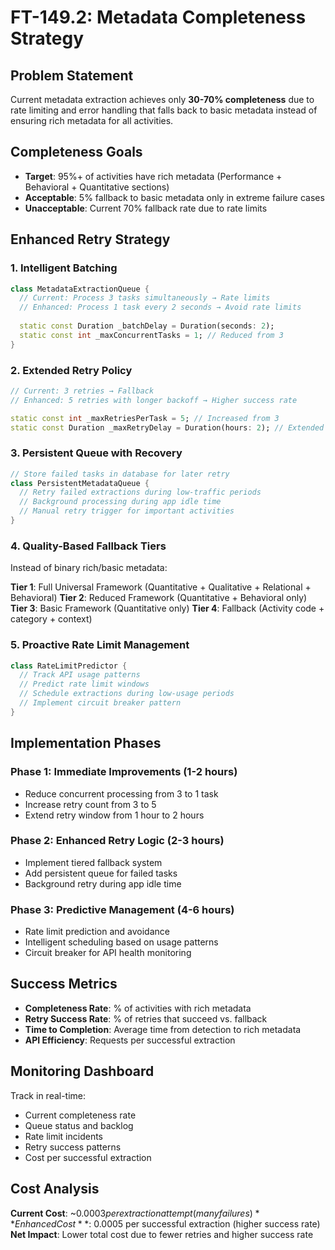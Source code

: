 # FT-149.2: Metadata Completeness Strategy

## Problem Statement

Current metadata extraction achieves only **30-70% completeness** due to rate limiting and error handling that falls back to basic metadata instead of ensuring rich metadata for all activities.

## Completeness Goals

- **Target**: 95%+ of activities have rich metadata (Performance + Behavioral + Quantitative sections)
- **Acceptable**: 5% fallback to basic metadata only in extreme failure cases
- **Unacceptable**: Current 70% fallback rate due to rate limits

## Enhanced Retry Strategy

### 1. Intelligent Batching
```dart
class MetadataExtractionQueue {
  // Current: Process 3 tasks simultaneously → Rate limits
  // Enhanced: Process 1 task every 2 seconds → Avoid rate limits
  
  static const Duration _batchDelay = Duration(seconds: 2);
  static const int _maxConcurrentTasks = 1; // Reduced from 3
}
```

### 2. Extended Retry Policy
```dart
// Current: 3 retries → Fallback
// Enhanced: 5 retries with longer backoff → Higher success rate

static const int _maxRetriesPerTask = 5; // Increased from 3
static const Duration _maxRetryDelay = Duration(hours: 2); // Extended window
```

### 3. Persistent Queue with Recovery
```dart
// Store failed tasks in database for later retry
class PersistentMetadataQueue {
  // Retry failed extractions during low-traffic periods
  // Background processing during app idle time
  // Manual retry trigger for important activities
}
```

### 4. Quality-Based Fallback Tiers

Instead of binary rich/basic metadata:

**Tier 1**: Full Universal Framework (Quantitative + Qualitative + Relational + Behavioral)
**Tier 2**: Reduced Framework (Quantitative + Behavioral only)  
**Tier 3**: Basic Framework (Quantitative only)
**Tier 4**: Fallback (Activity code + category + context)

### 5. Proactive Rate Limit Management

```dart
class RateLimitPredictor {
  // Track API usage patterns
  // Predict rate limit windows
  // Schedule extractions during low-usage periods
  // Implement circuit breaker pattern
}
```

## Implementation Phases

### Phase 1: Immediate Improvements (1-2 hours)
- Reduce concurrent processing from 3 to 1 task
- Increase retry count from 3 to 5
- Extend retry window from 1 hour to 2 hours

### Phase 2: Enhanced Retry Logic (2-3 hours)  
- Implement tiered fallback system
- Add persistent queue for failed tasks
- Background retry during app idle time

### Phase 3: Predictive Management (4-6 hours)
- Rate limit prediction and avoidance
- Intelligent scheduling based on usage patterns
- Circuit breaker for API health monitoring

## Success Metrics

- **Completeness Rate**: % of activities with rich metadata
- **Retry Success Rate**: % of retries that succeed vs. fallback
- **Time to Completion**: Average time from detection to rich metadata
- **API Efficiency**: Requests per successful extraction

## Monitoring Dashboard

Track in real-time:
- Current completeness rate
- Queue status and backlog
- Rate limit incidents
- Retry success patterns
- Cost per successful extraction

## Cost Analysis

**Current Cost**: ~$0.0003 per extraction attempt (many failures)
**Enhanced Cost**: ~$0.0005 per successful extraction (higher success rate)
**Net Impact**: Lower total cost due to fewer retries and higher success rate
